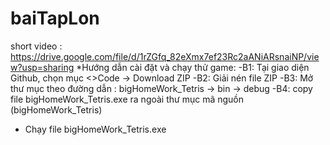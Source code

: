 # baiTapLon
short video : https://drive.google.com/file/d/1rZGfq_82eXmx7ef23Rc2aANiARsnaiNP/view?usp=sharing
*Hướng dẫn cài đặt và chạy thử game:
-B1: Tại giao diện Github, chọn mục <>Code -> Download ZIP
-B2: Giải nén file ZIP
-B3: Mở thư mục theo đường dẫn : bigHomeWork_Tetris -> bin -> debug
-B4: copy file bigHomeWork_Tetris.exe ra ngoài thư mục mã nguồn (bigHomeWork_Tetris)
- Chạy file bigHomeWork_Tetris.exe
